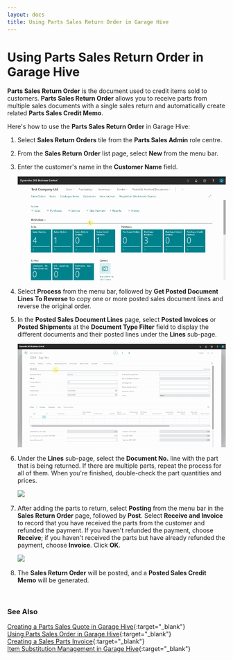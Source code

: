 ```yaml
---
layout: docs
title: Using Parts Sales Return Order in Garage Hive
---
```


# Using Parts Sales Return Order in Garage Hive
**Parts Sales Return Order** is the document used to credit items sold to customers. **Parts Sales Return Order** allows you to receive parts from multiple sales documents with a single sales return and automatically create related **Parts Sales Credit Memo**. 

Here's how to use the **Parts Sales Return Order** in Garage Hive:
1. Select **Sales Return Orders** tile from the **Parts Sales Admin** role centre.
2. From the **Sales Return Order** list page, select **New** from the menu bar.
3. Enter the customer's name in the **Customer Name** field.

   ![](media/garagehive-parts-sales-return-order1.gif)

4. Select **Process** from the menu bar, followed by **Get Posted Document Lines To Reverse** to copy one or more posted sales document lines and reverse the original order.
5. In the **Posted Sales Document Lines** page, select **Posted Invoices** or **Posted Shipments** at the **Document Type Filter** field to display the different documents and their posted lines under the **Lines** sub-page.

   ![](media/garagehive-parts-sales-return-order2.gif)

6. Under the **Lines** sub-page, select the **Document No.** line with the part that is being returned. If there are multiple parts, repeat the process for all of them. When you're finished, double-check the part quantities and prices.

   ![](media/garagehive-parts-sales-return-order3.gif)

7. After adding the parts to return, select **Posting** from the menu bar in the **Sales Return Order** page, followed by **Post**. Select **Receive and Invoice** to record that you have received the parts from the customer and refunded the payment. If you haven't refunded the payment, choose **Receive**; if you haven't received the parts but have already refunded the payment, choose **Invoice**. Click **OK**.

   ![](media/garagehive-parts-sales-return-order4.gif)

8. The **Sales Return Order** will be posted, and a **Posted Sales Credit Memo** will be generated.


<br>

### **See Also**

[Creating a Parts Sales Quote in Garage Hive](garagehive-creating-sales-quote.html){:target="_blank"} \
[Using Parts Sales Order in Garage Hive](garagehive-using-parts-sales-order.html){:target="_blank"} \
[Creating a Sales Parts Invoice](garagehive-creating-sales-invoice.html){:target="_blank"} \
[Item Substitution Management in Garage Hive](garagehive-item-substitution-management.html){:target="_blank"}

